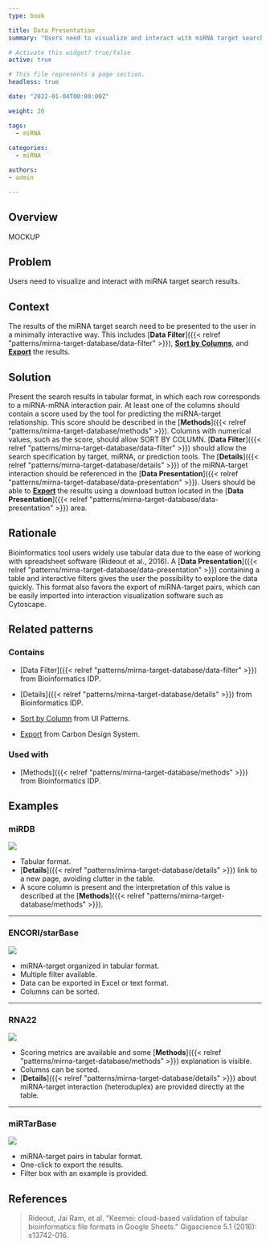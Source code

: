 ```yaml
---
type: book

title: Data Presentation
summary: "Users need to visualize and interact with miRNA target search results."

# Activate this widget? true/false
active: true

# This file represents a page section.
headless: true

date: "2022-01-04T00:00:00Z"

weight: 20

tags:
  - miRNA
  
categories:
  - miRNA

authors:
- admin

---
```


## Overview

MOCKUP

## Problem

Users need to visualize and interact with miRNA target search results.

## Context

The results of the miRNA target search need to be presented to the user in a minimally interactive way. This includes [**Data Filter**]({{< relref "patterns/mirna-target-database/data-filter" >}}), [**Sort by Columns**](http://ui-patterns.com/patterns/SortByColumn), and [**Export**](https://www.carbondesignsystem.com/community/patterns/export-pattern/) the results.

## Solution

Present the search results in tabular format, in which each row corresponds to a miRNA-mRNA interaction pair. At least one of the columns should contain a score used by the tool for predicting the miRNA-target relationship. This score should be described in the [**Methods**]({{< relref "patterns/mirna-target-database/methods" >}}). Columns with numerical values, such as the score, should allow SORT BY COLUMN. [**Data Filter**]({{< relref "patterns/mirna-target-database/data-filter" >}}) should allow the search specification by target, miRNA, or prediction tools. The [**Details**]({{< relref "patterns/mirna-target-database/details" >}}) of the miRNA-target interaction should be referenced in the [**Data Presentation**]({{< relref "patterns/mirna-target-database/data-presentation" >}}). Users should be able to [**Export**](https://www.carbondesignsystem.com/community/patterns/export-pattern/) the results using a download button located in the [**Data Presentation**]({{< relref "patterns/mirna-target-database/data-presentation" >}}) area.

## Rationale

Bioinformatics tool users widely use tabular data due to the ease of working with spreadsheet software (Rideout et al., 2016). A [**Data Presentation**]({{< relref "patterns/mirna-target-database/data-presentation" >}}) containing a table and interactive filters gives the user the possibility to explore the data quickly. This format also favors the export of miRNA-target pairs, which can be easily imported into interaction visualization software such as Cytoscape.

## Related patterns

### Contains

- [Data Filter]({{< relref "patterns/mirna-target-database/data-filter" >}}) from Bioinformatics IDP.

- [Details]({{< relref "patterns/mirna-target-database/details" >}}) from Bioinformatics IDP.

- [Sort by Column](http://ui-patterns.com/patterns/SortByColumn) from UI Patterns.

- [Export](https://www.carbondesignsystem.com/community/patterns/export-pattern/) from Carbon Design System.

### Used with

- [Methods]({{< relref "patterns/mirna-target-database/methods" >}}) from Bioinformatics IDP.

## Examples

### miRDB

![](mirdb_data_presentation.png)

- Tabular format.
- [**Details**]({{< relref "patterns/mirna-target-database/details" >}}) link to a new page, avoiding clutter in the table.
- A score column is present and the interpretation of this value is described at the [**Methods**]({{< relref "patterns/mirna-target-database/methods" >}}).

---

### ENCORI/starBase

![](encori_data_presentation.png)

- miRNA-target organized in tabular format.
- Multiple filter available.
- Data can be exported in Excel or text format.
- Columns can be sorted.

---

### RNA22

![](./rna22_data_presentation.png)

- Scoring metrics are available and some [**Methods**]({{< relref "patterns/mirna-target-database/methods" >}}) explanation is visible.
 - Columns can be sorted.
 - [**Details**]({{< relref "patterns/mirna-target-database/details" >}}) about miRNA-target interaction (heteroduplex) are provided directly at the table.

---

### miRTarBase
 
![](./mirtarbase_data_presentation.png)

- miRNA-target pairs in tabular format.
- One-click to export the results.
- Filter box with an example is provided.

## References

>Rideout, Jai Ram, et al. "Keemei: cloud-based validation of tabular bioinformatics file formats in Google Sheets." Gigascience 5.1 (2016): s13742-016.